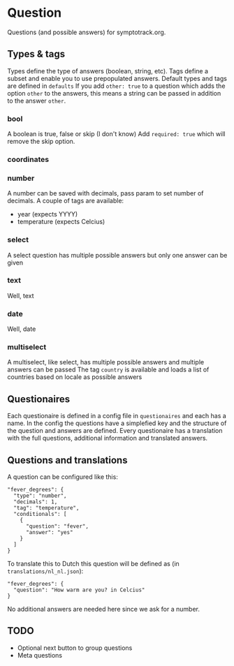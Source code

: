 # Question

Questions (and possible answers) for symptotrack.org.

## Types & tags
Types define the type of answers (boolean, string, etc). Tags define a subset and enable you to use prepopulated answers.
Default types and tags are defined in `defaults`
If you add `other: true` to a question which adds the option `other` to the answers, this means a string can be passed in addition to the answer `other`.

### bool
A boolean is true, false or skip (I don't know)
Add `required: true` which will remove the skip option.

### coordinates

### number
A number can be saved with decimals, pass param to set number of decimals.
A couple of tags are available:
- year (expects YYYY)
- temperature (expects Celcius)

### select
A select question has multiple possible answers but only one answer can be given

### text
Well, text

### date
Well, date

### multiselect
A multiselect, like select, has multiple possible answers and multiple answers can be passed
The tag `country` is available and loads a list of countries based on locale as possible answers


## Questionaires
Each questionaire is defined in a config file in `questionaires` and each has a name. In the config the questions have a simplefied key and the structure of the question and answers are defined.
Every questionaire has a translation with the full questions, additional information and translated answers.

## Questions and translations
A question can be configured like this:
```
"fever_degrees": {
  "type": "number",
  "decimals": 1,
  "tag": "temperature",
  "conditionals": [
    {
      "question": "fever",
      "answer": "yes"
    }
  ]
}
```

To translate this to Dutch this question will be defined as (in `translations/nl_nl.json`):
```
"fever_degrees": {
  "question": "How warm are you? in Celcius"
}
```
No additional answers are needed here since we ask for a number.


## TODO
- Optional next button to group questions
- Meta questions
